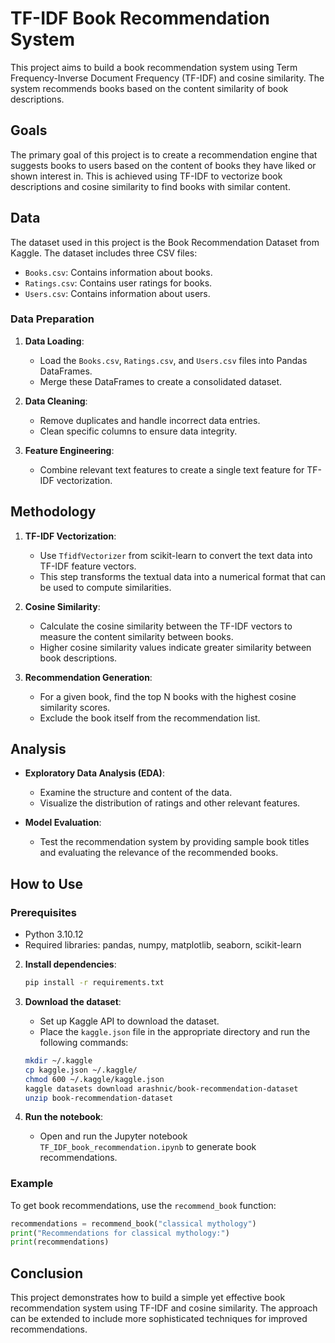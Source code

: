 # TF-IDF Book Recommendation System

This project aims to build a book recommendation system using Term Frequency-Inverse Document Frequency (TF-IDF) and cosine similarity. The system recommends books based on the content similarity of book descriptions.

## Goals

The primary goal of this project is to create a recommendation engine that suggests books to users based on the content of books they have liked or shown interest in. This is achieved using TF-IDF to vectorize book descriptions and cosine similarity to find books with similar content.

## Data

The dataset used in this project is the Book Recommendation Dataset from Kaggle. The dataset includes three CSV files:

- `Books.csv`: Contains information about books.
- `Ratings.csv`: Contains user ratings for books.
- `Users.csv`: Contains information about users.

### Data Preparation

1. **Data Loading**:
    - Load the `Books.csv`, `Ratings.csv`, and `Users.csv` files into Pandas DataFrames.
    - Merge these DataFrames to create a consolidated dataset.

2. **Data Cleaning**:
    - Remove duplicates and handle incorrect data entries.
    - Clean specific columns to ensure data integrity.

3. **Feature Engineering**:
    - Combine relevant text features to create a single text feature for TF-IDF vectorization.

## Methodology

1. **TF-IDF Vectorization**:
    - Use `TfidfVectorizer` from scikit-learn to convert the text data into TF-IDF feature vectors.
    - This step transforms the textual data into a numerical format that can be used to compute similarities.

2. **Cosine Similarity**:
    - Calculate the cosine similarity between the TF-IDF vectors to measure the content similarity between books.
    - Higher cosine similarity values indicate greater similarity between book descriptions.

3. **Recommendation Generation**:
    - For a given book, find the top N books with the highest cosine similarity scores.
    - Exclude the book itself from the recommendation list.

## Analysis

- **Exploratory Data Analysis (EDA)**:
    - Examine the structure and content of the data.
    - Visualize the distribution of ratings and other relevant features.
  
- **Model Evaluation**:
    - Test the recommendation system by providing sample book titles and evaluating the relevance of the recommended books.

## How to Use

### Prerequisites

- Python 3.10.12
- Required libraries: pandas, numpy, matplotlib, seaborn, scikit-learn

2. **Install dependencies**:
    ```bash
    pip install -r requirements.txt
    ```

3. **Download the dataset**:
    - Set up Kaggle API to download the dataset.
    - Place the `kaggle.json` file in the appropriate directory and run the following commands:
    ```bash
    mkdir ~/.kaggle
    cp kaggle.json ~/.kaggle/
    chmod 600 ~/.kaggle/kaggle.json
    kaggle datasets download arashnic/book-recommendation-dataset
    unzip book-recommendation-dataset
    ```

4. **Run the notebook**:
    - Open and run the Jupyter notebook `TF_IDF_book_recommendation.ipynb` to generate book recommendations.

### Example

To get book recommendations, use the `recommend_book` function:

```python
recommendations = recommend_book("classical mythology")
print("Recommendations for classical mythology:")
print(recommendations)
```

## Conclusion

This project demonstrates how to build a simple yet effective book recommendation system using TF-IDF and cosine similarity. The approach can be extended to include more sophisticated techniques for improved recommendations.
